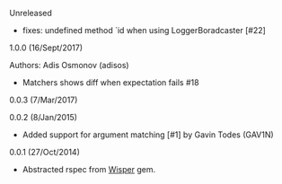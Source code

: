 Unreleased

* fixes: undefined method `id when using LoggerBoradcaster [#22]

1.0.0 (16/Sept/2017)

Authors: Adis Osmonov (adisos)

* Matchers shows diff when expectation fails #18

0.0.3 (7/Mar/2017)

0.0.2 (8/Jan/2015)

* Added support for argument matching [#1] by Gavin Todes (GAV1N)

0.0.1 (27/Oct/2014)

* Abstracted rspec from [Wisper](https://github.com/krisleech/wisper) gem.
